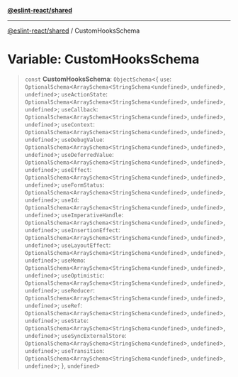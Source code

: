 [**@eslint-react/shared**](../README.md)

***

[@eslint-react/shared](../README.md) / CustomHooksSchema

# Variable: CustomHooksSchema

> `const` **CustomHooksSchema**: `ObjectSchema`\<\{ `use`: `OptionalSchema`\<`ArraySchema`\<`StringSchema`\<`undefined`\>, `undefined`\>, `undefined`\>; `useActionState`: `OptionalSchema`\<`ArraySchema`\<`StringSchema`\<`undefined`\>, `undefined`\>, `undefined`\>; `useCallback`: `OptionalSchema`\<`ArraySchema`\<`StringSchema`\<`undefined`\>, `undefined`\>, `undefined`\>; `useContext`: `OptionalSchema`\<`ArraySchema`\<`StringSchema`\<`undefined`\>, `undefined`\>, `undefined`\>; `useDebugValue`: `OptionalSchema`\<`ArraySchema`\<`StringSchema`\<`undefined`\>, `undefined`\>, `undefined`\>; `useDeferredValue`: `OptionalSchema`\<`ArraySchema`\<`StringSchema`\<`undefined`\>, `undefined`\>, `undefined`\>; `useEffect`: `OptionalSchema`\<`ArraySchema`\<`StringSchema`\<`undefined`\>, `undefined`\>, `undefined`\>; `useFormStatus`: `OptionalSchema`\<`ArraySchema`\<`StringSchema`\<`undefined`\>, `undefined`\>, `undefined`\>; `useId`: `OptionalSchema`\<`ArraySchema`\<`StringSchema`\<`undefined`\>, `undefined`\>, `undefined`\>; `useImperativeHandle`: `OptionalSchema`\<`ArraySchema`\<`StringSchema`\<`undefined`\>, `undefined`\>, `undefined`\>; `useInsertionEffect`: `OptionalSchema`\<`ArraySchema`\<`StringSchema`\<`undefined`\>, `undefined`\>, `undefined`\>; `useLayoutEffect`: `OptionalSchema`\<`ArraySchema`\<`StringSchema`\<`undefined`\>, `undefined`\>, `undefined`\>; `useMemo`: `OptionalSchema`\<`ArraySchema`\<`StringSchema`\<`undefined`\>, `undefined`\>, `undefined`\>; `useOptimistic`: `OptionalSchema`\<`ArraySchema`\<`StringSchema`\<`undefined`\>, `undefined`\>, `undefined`\>; `useReducer`: `OptionalSchema`\<`ArraySchema`\<`StringSchema`\<`undefined`\>, `undefined`\>, `undefined`\>; `useRef`: `OptionalSchema`\<`ArraySchema`\<`StringSchema`\<`undefined`\>, `undefined`\>, `undefined`\>; `useState`: `OptionalSchema`\<`ArraySchema`\<`StringSchema`\<`undefined`\>, `undefined`\>, `undefined`\>; `useSyncExternalStore`: `OptionalSchema`\<`ArraySchema`\<`StringSchema`\<`undefined`\>, `undefined`\>, `undefined`\>; `useTransition`: `OptionalSchema`\<`ArraySchema`\<`StringSchema`\<`undefined`\>, `undefined`\>, `undefined`\>; \}, `undefined`\>
